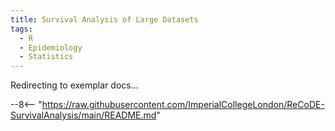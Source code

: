 ```yaml
---
title: Survival Analysis of Large Datasets
tags:
  - R
  - Epidemiology
  - Statistics
---
```

<div id="overlay">
  <div id="overlay-text">
  Redirecting to exemplar docs...
  </div>
</div>


<meta http-equiv="refresh" content="0; url=https://imperialcollegelondon.github.io/ReCoDE-SurvivalAnalysis/" />


--8<-- "https://raw.githubusercontent.com/ImperialCollegeLondon/ReCoDE-SurvivalAnalysis/main/README.md"
